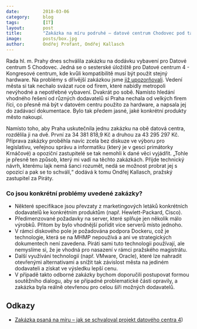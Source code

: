 ```yaml
---
date:         2018-03-06
category:     blog
tags:         [IT]
layout:       post
title:        "Zakázka na míru podruhé – datové centrum Chodovec pod taktovkou velkých IT firem" 
image:        posts/box.jpg
author:       Ondřej Profant, Ondřej Kallasch
---
```


Rada hl. m. Prahy dnes schválila zakázku na dodávku vybavení pro Datové centrum 5 Chodovec. Jedná se o sesterské úložiště pro Datové centrum 4 - Kongresové centrum, kde kvůli kompatibilitě musí být použit stejný hardware. Na problémy s dřívější zakázkou jsme [již upozorňovali](https://praha.pirati.cz/zakazka-psana-na-miru.html). Vedení města si tak nechalo svázat ruce od firem, které nabídly metropoli nevýhodné a nepotřebné vybavení. Dvakrát po sobě. Namísto hledání vhodného řešení od různých dodavatelů si Praha nechala od velkých firem říci, co přesně má být v datovém centru použito za hardware, a napsala jej do zadávací dokumentace. Bylo tak předem jasné, jaké konkrétní produkty město nakoupí. 

Namísto toho, aby Praha uskutečnila jednu zakázku na obě datová centra, rozdělila ji na dvě. První za 34 381 818,9 Kč a druhou za 43 295 297 Kč. Příprava zakázky proběhla navíc zcela bez diskuze ve výboru pro legislativu, veřejnou správu a informatiku (který je v gesci primátorky Krnáčové) a opoziční zastupitelé se tak nemohli k dané věci vyjádřit. „Tohle je přesně ten způsob, který mi vadí na těchto zakázkách. Přijde technický návrh, kterému lajk nemá šanci rozumět, nedá se možnost probrat jej s opozicí a pak se to schválí,“ dodává k tomu Ondřej Kallasch, pražský zastupitel za Piráty. 

### Co jsou konkrétní problémy uvedené zakázky? 

* Některé specifikace jsou převzaty z marketingových letáků konkrétních dodavatelů ke konkrétním produktům (např. Hewlett-Packard, Cisco).
* Předimenzované požadavky na server, které splňuje jen několik málo výrobků. Přitom by bylo vhodnější pořídit více serverů místo jednoho.
* V rámci diskového pole je požadována podpora Dockeru, což je technologie, která se na MHMP nepoužívá a ani ve strategických dokumentech není zavedena. Piráti sami tuto technologii používají, ale nemyslíme si, že je vhodná pro nasazení v rámci pražského magistrátu.
* Další využívání technologií (např. VMware, Oracle), které lze nahradit otevřenými alternativami a snížit tak závislost města na jediném dodavateli a získat ve výsledku lepší cenu.
* V případě takto odborné zakázky bychom doporučili postupovat formou soutěžního dialogu, aby se případné problematické části opravily, a zakázka byla reálně otevřenou pro celou šíři možných dodavatelů.

## Odkazy 

* [Zakázka psaná na míru – jak se schvaloval projekt datového centra 4](https://praha.pirati.cz/zakazka-psana-na-miru.html))
